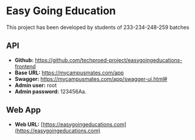 # Easy Going Education

This project has been developed by students of 233-234-248-259 batches

## API

-   **Github:** https://github.com/techproed-project/easygoingeducations-frontend
-   **Base URL:** https://mycampusmates.com/app
-   **Swagger:** https://mycampusmates.com/app/swagger-ui.html#
-   **Admin user:** root
-   **Admin password:** 123456Aa.

## Web App

-   **Web URL:** [https://easygoingeducations.com](https://easygoingeducations.com)
